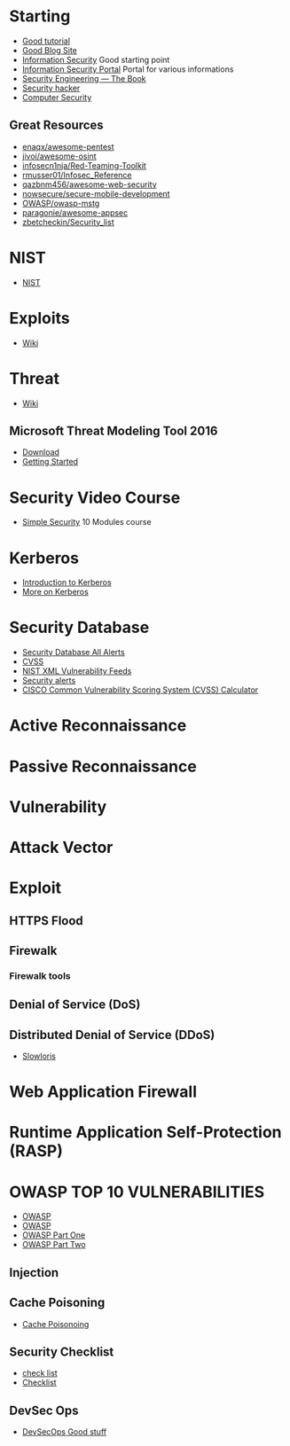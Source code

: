 # Starting
* [Good tutorial](https://www.inetdaemon.com/tutorials/)
* [Good Blog Site](https://medium.com)
* [Information Security](https://en.wikipedia.org/wiki/Information_security) Good starting point
* [Information Security Portal](https://en.wikipedia.org/wiki/Portal:Computer_security) Portal for various informations
* [Security Engineering — The Book](http://www.cl.cam.ac.uk/~rja14/book.html)
* [Security hacker](https://en.wikipedia.org/wiki/Security_hacker)
* [Computer Security](https://en.wikipedia.org/wiki/Computer_security)

## Great Resources
* [enaqx/awesome-pentest](https://github.com/enaqx/awesome-pentest)
* [jivoi/awesome-osint](https://github.com/jivoi/awesome-osint)
* [infosecn1nja/Red-Teaming-Toolkit](https://github.com/infosecn1nja/Red-Teaming-Toolkit)
* [rmusser01/Infosec_Reference](https://github.com/rmusser01/Infosec_Reference)
* [qazbnm456/awesome-web-security](https://github.com/qazbnm456/awesome-web-security)
* [nowsecure/secure-mobile-development](https://github.com/nowsecure/secure-mobile-development)
* [OWASP/owasp-mstg](https://github.com/OWASP/owasp-mstg)
* [paragonie/awesome-appsec](https://github.com/paragonie/awesome-appsec)
* [zbetcheckin/Security_list](https://github.com/zbetcheckin/Security_list)

# NIST 

* [NIST](https://nvd.nist.gov/)

# Exploits

* [Wiki](https://en.wikipedia.org/wiki/Exploit_(computer_security))

# Threat

* [Wiki](https://en.wikipedia.org/wiki/Threat_(computer))

## Microsoft Threat Modeling Tool 2016

* [Download](https://www.microsoft.com/en-us/download/details.aspx?id=49168)
* [Getting Started](https://docs.microsoft.com/en-us/azure/security/azure-security-threat-modeling-tool-getting-started)

# Security Video Course
* [Simple Security](https://www.youtube.com/channel/UCnnaqnxhlQhAMz-n_VFB1Pg/playlists) 10 Modules course

# Kerberos
* [Introduction to Kerberos](https://www.youtube.com/watch?v=kp5d8Yv3-0c)
* [More on Kerberos](https://www.youtube.com/watch?v=KD2Q-2ToloE)

# Security Database 
* [Security Database All Alerts](https://www.security-database.com/view-all.php?page=1)
* [CVSS](https://www.security-database.com/cvss.php)
* [NIST XML Vulnerability Feeds](https://nvd.nist.gov/vuln/data-feeds#XML_FEED)
* [Security alerts](https://www.qualys.com/research/security-alerts/)
* [CISCO Common Vulnerability Scoring System (CVSS) Calculator](https://tools.cisco.com/security/center/cvssCalculator.x)

# Active Reconnaissance
# Passive Reconnaissance

# Vulnerability

# Attack Vector

# Exploit  

## HTTPS Flood

## Firewalk
### Firewalk tools

## Denial of Service (DoS)

## Distributed Denial of Service (DDoS)


* [Slowloris](https://www.incapsula.com/ddos/attack-glossary/slowloris.html)

# Web Application Firewall

# Runtime Application Self-Protection (RASP)

# OWASP TOP 10 VULNERABILITIES
* [OWASP](https://www.veracode.com/directory/owasp-top-10)
* [OWASP](https://www.ibm.com/developerworks/library/se-owasptop10/index.html)
* [OWASP Part One](https://medium.com/@cxosmo/owasp-top-10-real-world-examples-part-1-a540c4ea2df5)
* [OWASP Part Two](https://medium.com/@cxosmo/owasp-top-10-real-world-examples-part-2-3cdb3bebc976)

## Injection

## Cache Poisoning

* [Cache Poisonoing](https://portswigger.net/blog/practical-web-cache-poisoning)

## Security Checklist

* [check list](https://www.abisonline.com/media/cms/RM_Information_Security_Risk_Assesm_8B24CD022B2A3.pdf)
* [Checklist](https://software-security.sans.org/resources/swat)

## DevSec Ops

* [DevSecOps Good stuff](https://www.sans.org/security-resources/posters/secure-devops-toolchain-swat-checklist/60/download)


